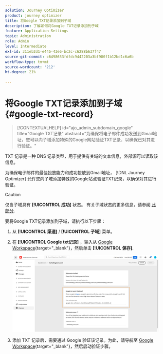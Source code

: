 ```yaml
---
solution: Journey Optimizer
product: journey optimizer
title: 将Google TXT记录添加到子域
description: 了解如何将Google TXT记录添加到子域
feature: Application Settings
topic: Administration
role: Admin
level: Intermediate
exl-id: 311eb2d1-e445-43e6-bc2c-c6288b637f47
source-git-commit: c6498633fdfdc9442203a3bf980f1b12bd1c6a6b
workflow-type: tm+mt
source-wordcount: '212'
ht-degree: 21%

---
```


# 将Google TXT记录添加到子域 {#google-txt-record}

>[!CONTEXTUALHELP]
>id="ajo_admin_subdomain_google"
>title="Google TXT记录"
>abstract="为确保将电子邮件成功发送到Gmail地址，您可以向子域添加特殊的Google网站验证TXT记录，以确保已对其进行验证。"

TXT 记录是一种 DNS 记录类型，用于提供有关域的文本信息，外部源可以读取该信息。

为确保电子邮件的最佳投放能力和成功投放到Gmail地址， [!DNL Journey Optimizer] 允许您向子域添加特殊的Google站点验证TXT记录，以确保对其进行验证。

>[!CAUTION]
>
> 仅当子域具有 **[!UICONTROL 成功]** 状态。 有关子域状态的更多信息，请参阅 [此部分](about-subdomain-delegation.md#access-delegated-subdomains).

要将Google TXT记录添加到子域，请执行以下步骤：

1. 从 **[!UICONTROL 渠道]** / **[!UICONTROL 子域]** 菜单。

1. 在 **[!UICONTROL Google txt记录]** ，输入从 [Google Workspace](https://support.google.com/a/answer/183895){target=&quot;_blank&quot;}<!--G Suite Admin tools-->，然后单击 **[!UICONTROL 保存]**.

   ![](assets/subdomain-google-txt.png)

1. 添加 TXT 记录后，需要通过 Google 验证该记录。为此，请导航至 [Google Workspace](https://support.google.com/a/answer/183895){target=&quot;_blank&quot;}<!--G Suite Admin tools-->，然后启动验证步骤。
